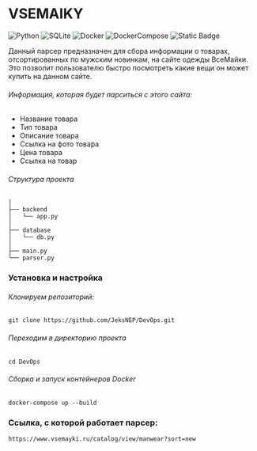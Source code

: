 # VSEMAIKY

![Python](https://img.shields.io/badge/Python_3.10-blue?logo=python&logoColor=yellow)
![SQLite](https://img.shields.io/badge/SQLite-purple?logo=SQLite&logoColor=blue)
![Docker](https://img.shields.io/badge/Docker-grey?logo=Docker&logoColor=blue)
![DockerCompose](https://img.shields.io/badge/DockerCompose-blue)
![Static Badge](https://img.shields.io/badge/FastAPI-black?logo=FastAPI)







Данный парсер предназначен для сбора информации о товарах, отсортированных по мужским новинкам, на сайте одежды ВсеМайки. Это позволит пользователю быстро посмотреть какие вещи он может купить на данном сайте.



###### Информация, которая будет парситься с этого сайта:
- Название товара
- Тип товара
- Описание товара
- Ссылка на фото товара
- Цена товара
- Ссылка на товар


###### Структура проекта
    │
    ├── backend 
    │   └── app.py
    │
    ├── database
    │   └── db.py
    │
    ├── main.py
    └── parser.py



### Установка и настройка
###### Клонируем репозиторий:
    git clone https://github.com/JeksNEP/DevOps.git

###### Переходим в директорию проекта 
    cd DevOps

###### Сборка и запуск контейнеров Docker
    docker-compose up --build


### Ссылка, с которой работает парсер:
    https://www.vsemayki.ru/catalog/view/manwear?sort=new
